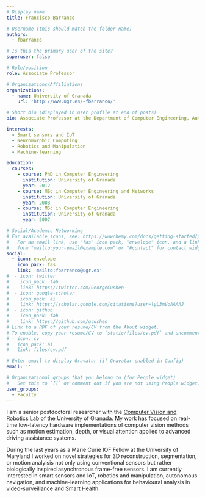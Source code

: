 ```yaml
---
# Display name
title: Francisco Barranco

# Username (this should match the folder name)
authors:
  - fbarranco

# Is this the primary user of the site?
superuser: false

# Role/position
role: Associate Professor

# Organizations/Affiliations
organizations:
  - name: University of Granada
    url: 'http://www.ugr.es/~fbarranco/'

# Short bio (displayed in user profile at end of posts)
bio: Associate Professor at the Department of Computer Engineering, Automation and Robotics, Principal Investigator at the Applied Computational Neuroscience Group and the Computer Vision and Robotics Lab of the University of Granada.

interests:
  - Smart sensors and IoT
  - Neuromorphic Computing
  - Robotics and Manipulation
  - Machine-learning

education:
  courses:
    - course: PhD in Computer Engineering
      institution: University of Granada
      year: 2012
    - course: MSc in Computer Engineering and Networks
      institution: University of Granada
      year: 2008
    - course: MSc in Computer Engineering
      institution: University of Granada
      year: 2007

# Social/Academic Networking
# For available icons, see: https://wowchemy.com/docs/getting-started/page-builder/#icons
#   For an email link, use "fas" icon pack, "envelope" icon, and a link in the
#   form "mailto:your-email@example.com" or "#contact" for contact widget.
social:
  - icon: envelope
    icon_pack: fas
    link: 'mailto:fbarranco@ugr.es'
#  - icon: twitter
#    icon_pack: fab
#    link: https://twitter.com/GeorgeCushen
#  - icon: google-scholar
#    icon_pack: ai
#    link: https://scholar.google.com/citations?user=lyL3mVoAAAAJ
#  - icon: github
#    icon_pack: fab
#    link: https://github.com/gcushen
# Link to a PDF of your resume/CV from the About widget.
# To enable, copy your resume/CV to `static/files/cv.pdf` and uncomment the lines below.
# - icon: cv
#   icon_pack: ai
#   link: files/cv.pdf

# Enter email to display Gravatar (if Gravatar enabled in Config)
email: ''

# Organizational groups that you belong to (for People widget)
#   Set this to `[]` or comment out if you are not using People widget.
user_groups:
  - Faculty
---
```


I am a senior postdoctoral researcher with the [Computer Vision and Robotics Lab](http://www.ugr.es/~cvrlab/) of the University of Granada. My work has focused on real-time low-latency hardware implementations of computer vision methods such as motion estimation, depth, or visual attention applied to advanced driving assistance systems.

During the last years as a Marie Curie IOF Fellow at the University of Maryland I worked on novel strategies for 3D reconstruction, segmentation, or motion analyisis not only using conventional sensors but rather biologically inspired asynchronous frame-free sensors. I am currently interested in smart sensors and IoT, robotics and manipulation, autonomous navigation, and machine-learning applications for behavioural analysis in video-surveillance and Smart Health.
